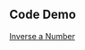 ## Code Demo
<a href="https://need4swede.github.io/CodeWars-JavaScript/inverse-number/index.html">Inverse a Number</a>
